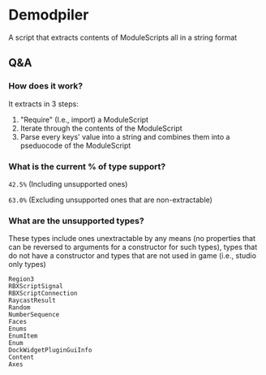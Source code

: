 # Demodpiler

A script that extracts contents of ModuleScripts all in a string format

## Q&A

### How does it work?

It extracts in 3 steps:

1. "Require" (I.e., import) a ModuleScript
2. Iterate through the contents of the ModuleScript
3. Parse every keys' value into a string and combines them into a pseduocode of the ModuleScript

### What is the current % of type support?

```42.5%``` (Including unsupported ones)

```63.0%``` (Excluding unsupported ones that are non-extractable)

### What are the unsupported types?

These types include ones unextractable by any means (no properties that can be reversed to arguments for a constructor for such types), types that do not have a constructor and types that are not used in game (i.e., studio only types)

```
Region3
RBXScriptSignal
RBXScriptConnection
RaycastResult
Random
NumberSequence
Faces
Enums
EnumItem
Enum
DockWidgetPluginGuiInfo
Content
Axes
```

